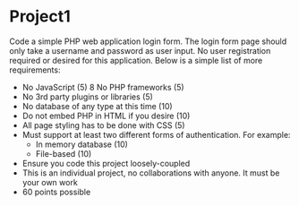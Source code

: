 # Project1

Code a simple PHP web application login form. The login form page should only take a username and password as user input. No user registration required or desired for this application. Below is a simple list of more requirements:

* No JavaScript (5)
8 No PHP frameworks (5)
* No 3rd party plugins or libraries (5)
* No database of any type at this time (10)
* Do not embed PHP in HTML if you desire (10)
* All page styling has to be done with CSS (5)
* Must support at least two different forms of authentication. For example:
  * In memory database (10)
  * File-based (10)
* Ensure you code this project loosely-coupled
* This is an individual project, no collaborations with anyone. It must be your own work
* 60 points possible
